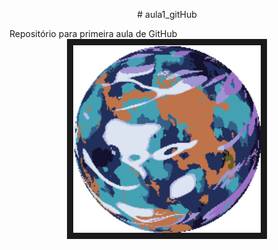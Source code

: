 <p align="center">
# aula1_gitHub
</p>
Repositório para primeira aula de GitHub



<div align="center"><img controls autoplay src="./1739591070.gif" 
alt="" width="300" height="300" border="10" /></div>

